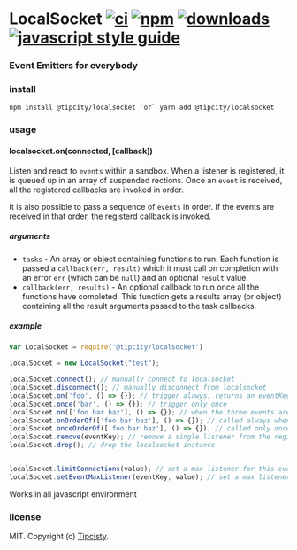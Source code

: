 # LocalSocket [![ci][ci-image]][ci-url] [![npm][npm-image]][npm-url] [![downloads][downloads-image]][downloads-url] [![javascript style guide][standard-image]][standard-url]

[ci-image]: https://img.shields.io/github/workflow/status/tipcity/localsocket/ci/master
[ci-url]: https://github.com/tipcity/localsocket/actions
[npm-image]: https://img.shields.io/npm/v/localsocket.svg
[npm-url]: https://npmjs.org/package/@tipcity/localsocket
[downloads-image]: https://img.shields.io/npm/dm/localsocket.svg
[downloads-url]: https://npmjs.org/package/@tipcity/localsocket
[standard-image]: https://img.shields.io/badge/code_style-standard-brightgreen.svg
[standard-url]: https://standardjs.com

### Event Emitters for everybody


### install

```
npm install @tipcity/localsocket `or` yarn add @tipcity/localsocket
```

### usage

#### localsocket.on(connected, [callback])

Listen and react to `events` within a sandbox. When a listener is registered,
it is queued up in an array of suspended rections. Once an `event` is received,
all the registered callbacks are invoked in order.

It is also possible to pass a sequence of `events` in order. If the events
are received in that order, the registerd callback is invoked. 

##### arguments

- `tasks` - An array or object containing functions to run. Each function is passed a
`callback(err, result)` which it must call on completion with an error `err` (which can
be `null`) and an optional `result` value.
- `callback(err, results)` - An optional callback to run once all the functions have
completed. This function gets a results array (or object) containing all the result
arguments passed to the task callbacks.

##### example

```js
var LocalSocket = require('@tipcity/localsocket')

localSocket = new LocalSocket("test");

localSocket.connect(); // manually connect to localsocket
localSocket.disconnect(); // manually disconnect from localsocket
localSocket.on('foo', () => {}); // trigger alawys, returns an eventKey
localSocket.once('bar', () => {}); // trigger only once 
localSocket.on(['foo bar baz'], () => {}); // when the three events are dispatched in this order, will ignore other events in between
localSocket.onOrderOf(['foo bar baz'], () => {}); // called always when the three events must have happened sequentially without a break
localSocket.onceOrderOf(['foo bar baz'], () => {}); // called only once when the three events must have happened sequentially without a break
localSocket.remove(eventKey); // remove a single listener from the register
localSocket.drop(); // drop the localsocket instance


localSocket.limitConnections(value); // set a max listener for this event. Throws an error, if a new listener is registered passed the limit
localSocket.setEventMaxListener(eventKey, value); // set a max listener for this event. Throws an error, if a new listener is registered passed the limit


```

Works in all javascript environment

### license

MIT. Copyright (c) [Tipcisty](http://app.tipcity.co).
